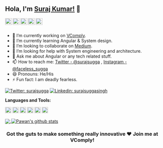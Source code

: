 ## Hola, I'm [Suraj Kumar!](https://www.linkedin.com/in/surajsuggasingh/) 👋


<a href="https://twitter.com/surajsugga">
  <img align="left" alt="Suraj's Twitter" width="22px" src="https://cdn.jsdelivr.net/npm/simple-icons@v3/icons/twitter.svg" />
</a>
<a href="https://www.linkedin.com/in/surajsuggasingh/">
  <img align="left" alt="Suraj's Linkdein" width="22px" src="https://cdn.jsdelivr.net/npm/simple-icons@v3/icons/linkedin.svg" />
</a>
<a href="https://github.com/singhsugga">
  <img align="left" alt="Suraj's Github" width="22px" src="https://cdn.jsdelivr.net/npm/simple-icons@v3/icons/github.svg" />
</a>
<a href="https://instagram.com/faceless_sugga/">
  <img align="left" alt="Suraj's Instagram" width="22px" src="https://cdn.jsdelivr.net/npm/simple-icons@v3/icons/instagram.svg" />
</a>
<a href="https://www.facebook.com/surajsugga">
  <img align="left" alt="Suraj's Facebook" width="22px" src="https://cdn.jsdelivr.net/npm/simple-icons@v3/icons/facebook.svg" />
</a>

<br/>
<br/>



- 🔭 I’m currently working on [VComply](https://www.v-comply.com/).
- 🌱 I’m currently learning Angular & System design.
- 👯 I’m looking to collaborate on [Medium](https://medium.com/@srjssh).
- 🤔 I’m looking for help with System engineering and architecture.
- 💬 Ask me about Angular or any tech related stuff.
- 📫 How to reach me: [Twitter - @surajsugga](https://twitter.com/surajsugga) , [Instagram - @faceless_sugga](https://instagram.com/faceless_sugga/)
- 😄 Pronouns: He/His
- ⚡ Fun fact: I am deadly fearless.

[![Twitter: surajsugga](https://img.shields.io/twitter/follow/surajsugga?style=social)](https://twitter.com/surajsugga)
[![Linkedin: surajsuggasingh](https://img.shields.io/badge/-surajsuggasingh-blue?style=flat-square&logo=Linkedin&logoColor=white&link=https://www.linkedin.com/in/surajsuggasingh/)](https://www.linkedin.com/in/surajsuggasingh/)



**Languages and Tools:**  

<code><img height="20" src="https://cdn.worldvectorlogo.com/logos/angular-icon-1.svg"></code>
<code><img height="20" src="https://cdn.worldvectorlogo.com/logos/pwa-pass-3.svg"></code>
<code><img height="20" src="https://cdn.worldvectorlogo.com/logos/firebase-1.svg"></code>
<code><img height="20" src="https://cdn.worldvectorlogo.com/logos/circleci.svg"></code>
<code><img height="20" src="https://cdn.worldvectorlogo.com/logos/typescript.svg"></code>
<code><img height="20" src="https://cdn.worldvectorlogo.com/logos/google-assistant.svg"></code>    

<a href="https://github.com/singhsugga">
  <img align="center" src="https://github-readme-stats.vercel.app/api/top-langs/?username=singhsugga&theme=dark&hide_langs_below=1" />
</a>
<a href="https://github.com/singhsugga">
 <img align="center" src="https://github-readme-stats.vercel.app/api?username=singhsugga&show_icons=true&theme=dracula&line_height=27" alt="Pawan's github stats"/>
</a>

<div align="center">

### Got the guts to make something really innovative ❤️ Join me at VComply!

</div>
